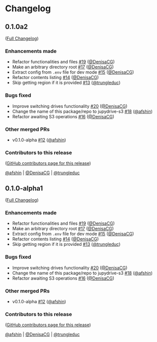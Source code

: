 # Changelog

<!-- <START NEW CHANGELOG ENTRY> -->

## 0.1.0a2

([Full Changelog](https://github.com/QuantStack/jupydrive-s3/compare/558f874...855034fae68961937a85ed29c81097c8ab51914a))

### Enhancements made

- Refactor functionalities and files [#19](https://github.com/QuantStack/jupydrive-s3/pull/19) ([@DenisaCG](https://github.com/DenisaCG))
- Make an arbitrary directory root [#17](https://github.com/QuantStack/jupydrive-s3/pull/17) ([@DenisaCG](https://github.com/DenisaCG))
- Extract config from `.env` file for dev mode [#15](https://github.com/QuantStack/jupydrive-s3/pull/15) ([@DenisaCG](https://github.com/DenisaCG))
- Refactor contents listing [#14](https://github.com/QuantStack/jupydrive-s3/pull/14) ([@DenisaCG](https://github.com/DenisaCG))
- Skip getting region if it is provided [#13](https://github.com/QuantStack/jupydrive-s3/pull/13) ([@trungleduc](https://github.com/trungleduc))

### Bugs fixed

- Improve switching drives functionality [#20](https://github.com/QuantStack/jupydrive-s3/pull/20) ([@DenisaCG](https://github.com/DenisaCG))
- Change the name of this package/repo to jupydrive-s3 [#18](https://github.com/QuantStack/jupydrive-s3/pull/18) ([@afshin](https://github.com/afshin))
- Refactor awaiting S3 operations [#16](https://github.com/QuantStack/jupydrive-s3/pull/16) ([@DenisaCG](https://github.com/DenisaCG))

### Other merged PRs

- v0.1.0-alpha [#12](https://github.com/QuantStack/jupydrive-s3/pull/12) ([@afshin](https://github.com/afshin))

### Contributors to this release

([GitHub contributors page for this release](https://github.com/QuantStack/jupydrive-s3/graphs/contributors?from=2024-05-21&to=2024-06-25&type=c))

[@afshin](https://github.com/search?q=repo%3AQuantStack%2Fjupydrive-s3+involves%3Aafshin+updated%3A2024-05-21..2024-06-25&type=Issues) | [@DenisaCG](https://github.com/search?q=repo%3AQuantStack%2Fjupydrive-s3+involves%3ADenisaCG+updated%3A2024-05-21..2024-06-25&type=Issues) | [@trungleduc](https://github.com/search?q=repo%3AQuantStack%2Fjupydrive-s3+involves%3Atrungleduc+updated%3A2024-05-21..2024-06-25&type=Issues)

<!-- <END NEW CHANGELOG ENTRY> -->

## 0.1.0-alpha1

([Full Changelog](https://github.com/QuantStack/jupydrive-s3/compare/558f874...855034fae68961937a85ed29c81097c8ab51914a))

### Enhancements made

- Refactor functionalities and files [#19](https://github.com/QuantStack/jupydrive-s3/pull/19) ([@DenisaCG](https://github.com/DenisaCG))
- Make an arbitrary directory root [#17](https://github.com/QuantStack/jupydrive-s3/pull/17) ([@DenisaCG](https://github.com/DenisaCG))
- Extract config from `.env` file for dev mode [#15](https://github.com/QuantStack/jupydrive-s3/pull/15) ([@DenisaCG](https://github.com/DenisaCG))
- Refactor contents listing [#14](https://github.com/QuantStack/jupydrive-s3/pull/14) ([@DenisaCG](https://github.com/DenisaCG))
- Skip getting region if it is provided [#13](https://github.com/QuantStack/jupydrive-s3/pull/13) ([@trungleduc](https://github.com/trungleduc))

### Bugs fixed

- Improve switching drives functionality [#20](https://github.com/QuantStack/jupydrive-s3/pull/20) ([@DenisaCG](https://github.com/DenisaCG))
- Change the name of this package/repo to jupydrive-s3 [#18](https://github.com/QuantStack/jupydrive-s3/pull/18) ([@afshin](https://github.com/afshin))
- Refactor awaiting S3 operations [#16](https://github.com/QuantStack/jupydrive-s3/pull/16) ([@DenisaCG](https://github.com/DenisaCG))

### Other merged PRs

- v0.1.0-alpha [#12](https://github.com/QuantStack/jupydrive-s3/pull/12) ([@afshin](https://github.com/afshin))

### Contributors to this release

([GitHub contributors page for this release](https://github.com/QuantStack/jupydrive-s3/graphs/contributors?from=2024-05-21&to=2024-06-24&type=c))

[@afshin](https://github.com/search?q=repo%3AQuantStack%2Fjupydrive-s3+involves%3Aafshin+updated%3A2024-05-21..2024-06-24&type=Issues) | [@DenisaCG](https://github.com/search?q=repo%3AQuantStack%2Fjupydrive-s3+involves%3ADenisaCG+updated%3A2024-05-21..2024-06-24&type=Issues) | [@trungleduc](https://github.com/search?q=repo%3AQuantStack%2Fjupydrive-s3+involves%3Atrungleduc+updated%3A2024-05-21..2024-06-24&type=Issues)
